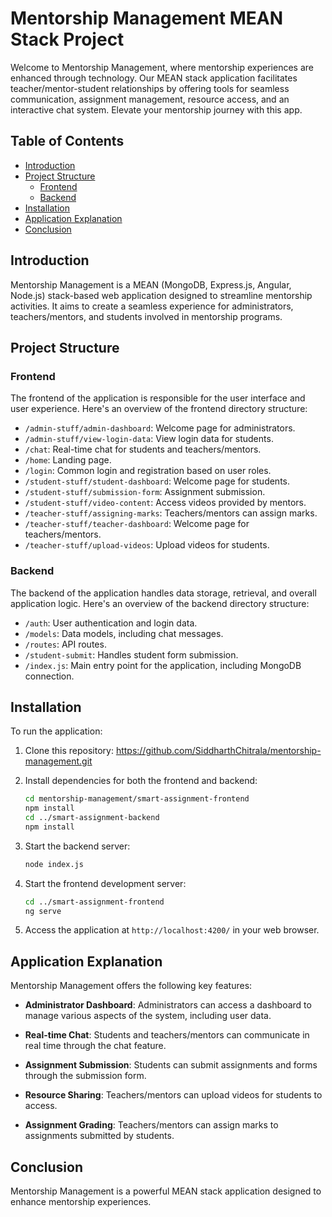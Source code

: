 # Mentorship Management MEAN Stack Project

Welcome to Mentorship Management, where mentorship experiences are enhanced through technology. Our MEAN stack application facilitates teacher/mentor-student relationships by offering tools for seamless communication, assignment management, resource access, and an interactive chat system. Elevate your mentorship journey with this app.

## Table of Contents

- [Introduction](#introduction)
- [Project Structure](#project-structure)
  - [Frontend](#frontend)
  - [Backend](#backend)
- [Installation](#installation)
- [Application Explanation](#application-explanation)
- [Conclusion](#conclusion)

## Introduction

Mentorship Management is a MEAN (MongoDB, Express.js, Angular, Node.js) stack-based web application designed to streamline mentorship activities. It aims to create a seamless experience for administrators, teachers/mentors, and students involved in mentorship programs.

## Project Structure

### Frontend

The frontend of the application is responsible for the user interface and user experience. Here's an overview of the frontend directory structure:

- `/admin-stuff/admin-dashboard`: Welcome page for administrators.
- `/admin-stuff/view-login-data`: View login data for students.
- `/chat`: Real-time chat for students and teachers/mentors.
- `/home`: Landing page.
- `/login`: Common login and registration based on user roles.
- `/student-stuff/student-dashboard`: Welcome page for students.
- `/student-stuff/submission-form`: Assignment submission.
- `/student-stuff/video-content`: Access videos provided by mentors.
- `/teacher-stuff/assigning-marks`: Teachers/mentors can assign marks.
- `/teacher-stuff/teacher-dashboard`: Welcome page for teachers/mentors.
- `/teacher-stuff/upload-videos`: Upload videos for students.

### Backend

The backend of the application handles data storage, retrieval, and overall application logic. Here's an overview of the backend directory structure:

- `/auth`: User authentication and login data.
- `/models`: Data models, including chat messages.
- `/routes`: API routes.
- `/student-submit`: Handles student form submission.
- `/index.js`: Main entry point for the application, including MongoDB connection.

## Installation

To run the application:

1. Clone this repository: https://github.com/SiddharthChitrala/mentorship-management.git

2. Install dependencies for both the frontend and backend:

   ```bash
   cd mentorship-management/smart-assignment-frontend
   npm install
   cd ../smart-assignment-backend
   npm install
   ```

3. Start the backend server:

   ```bash
   node index.js
   ```

4. Start the frontend development server:

   ```bash
   cd ../smart-assignment-frontend
   ng serve
   ```

5. Access the application at `http://localhost:4200/` in your web browser.

## Application Explanation

Mentorship Management offers the following key features:

- **Administrator Dashboard**: Administrators can access a dashboard to manage various aspects of the system, including user data.

- **Real-time Chat**: Students and teachers/mentors can communicate in real time through the chat feature.

- **Assignment Submission**: Students can submit assignments and forms through the submission form.

- **Resource Sharing**: Teachers/mentors can upload videos for students to access.

- **Assignment Grading**: Teachers/mentors can assign marks to assignments submitted by students.

## Conclusion

Mentorship Management is a powerful MEAN stack application designed to enhance mentorship experiences.
